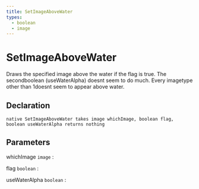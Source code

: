 ```yaml
---
title: SetImageAboveWater
types:
  - boolean
  - image
---
```


# SetImageAboveWater
Draws the specified image above the water if the flag is true. The secondboolean (useWaterAlpha) doesnt seem to do much. Every imagetype other than 1doesnt seem to appear above water.

## Declaration

```jass
native SetImageAboveWater takes image whichImage, boolean flag, boolean useWaterAlpha returns nothing
```

## Parameters
whichImage `image`
: 

flag `boolean`
: 

useWaterAlpha `boolean`
: 
